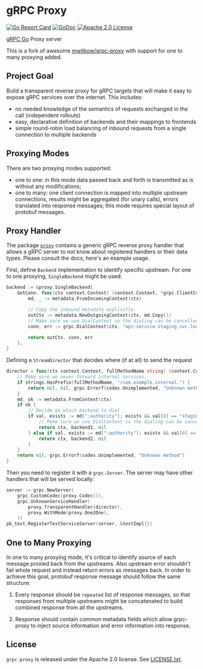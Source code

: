 # gRPC Proxy

[![Go Report Card](https://goreportcard.com/badge/github.com/talos-systems/grpc-proxy)](https://goreportcard.com/report/github.com/talos-systems/grpc-proxy)
[![GoDoc](http://img.shields.io/badge/GoDoc-Reference-blue.svg)](https://godoc.org/github.com/talos-systems/grpc-proxy)
[![Apache 2.0 License](https://img.shields.io/badge/License-Apache%202.0-blue.svg)](LICENSE)

[gRPC Go](https://github.com/grpc/grpc-go) Proxy server

This is a fork of awesome [mwitkow/grpc-proxy](https://github.com/mwitkow/grpc-proxy) with support
for one to many proxying added.

## Project Goal

Build a transparent reverse proxy for gRPC targets that will make it easy to expose gRPC services
over the internet. This includes:
 * no needed knowledge of the semantics of requests exchanged in the call (independent rollouts)
 * easy, declarative definition of backends and their mappings to frontends
 * simple round-robin load balancing of inbound requests from a single connection to multiple backends

## Proxying Modes

There are two proxying modes supported:

* one to one: in this mode data passed back and forth is transmitted as is without any modifications;
* one to many: one client connection is mapped into multiple upstream connections, results might be aggregated
(for unary calls), errors translated into response messages; this mode requires special layout of protobuf messages.

## Proxy Handler

The package [`proxy`](proxy/) contains a generic gRPC reverse proxy handler that allows a gRPC server to
not know about registered handlers or their data types. Please consult the docs, here's an example usage.

First, define `Backend` implementation to identify specific upstream. For one to one proxying, `SingleBackend`
might be used:

```go
backend := &proxy.SingleBackend{
    GetConn: func(ctx context.Context) (context.Context, *grpc.ClientConn, error) {
        md, _ := metadata.FromIncomingContext(ctx)

        // Copy the inbound metadata explicitly.
        outCtx := metadata.NewOutgoingContext(ctx, md.Copy())
        // Make sure we use DialContext so the dialing can be cancelled/time out together with the context.
        conn, err := grpc.DialContext(ctx, "api-service.staging.svc.local", grpc.WithCodec(proxy.Codec())) // nolint: staticcheck

        return outCtx, conn, err
    },
}
```

Defining a `StreamDirector` that decides where (if at all) to send the request
```go
director = func(ctx context.Context, fullMethodName string) (context.Context, *grpc.ClientConn, error) {
    // Make sure we never forward internal services.
    if strings.HasPrefix(fullMethodName, "/com.example.internal.") {
        return nil, nil, grpc.Errorf(codes.Unimplemented, "Unknown method")
    }
    md, ok := metadata.FromContext(ctx)
    if ok {
        // Decide on which backend to dial
        if val, exists := md[":authority"]; exists && val[0] == "staging.api.example.com" {
            // Make sure we use DialContext so the dialing can be cancelled/time out together with the context.
            return ctx, backend1, nil
        } else if val, exists := md[":authority"]; exists && val[0] == "api.example.com" {
            return ctx, backend2, nil
        }
    }
    return nil, grpc.Errorf(codes.Unimplemented, "Unknown method")
}
```
Then you need to register it with a `grpc.Server`. The server may have other handlers that will be served
locally:

```go
server := grpc.NewServer(
    grpc.CustomCodec(proxy.Codec()),
    grpc.UnknownServiceHandler(
        proxy.TransparentHandler(director),
        proxy.WithMode(proxy.One2One),
    ))
pb_test.RegisterTestServiceServer(server, &testImpl{})
```

## One to Many Proxying

In one to many proxying mode, it's critical to identify source of each message proxied back from the upstreams.
Also upstream error shouldn't fail whole request and instead return errors as messages back. In order to achieve
this goal, protobuf response message should follow the same structure:

1. Every response should be `repeated` list of response messages, so that responses from multiple upstreams might be
concatenated to build combined response from all the upstreams.

2. Response should contain common metadata fields which allow grpc-proxy to inject source information and error information
into response.

## License

`grpc-proxy` is released under the Apache 2.0 license. See [LICENSE.txt](LICENSE.txt).
